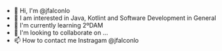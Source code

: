 - 👋 Hi, I'm @jfalconlo
- 👀 I am interested in Java, Kotlint and Software Development in General
- 🌱 I'm currently learning 2ºDAM
- 💞️ I'm looking to collaborate on ...
- 📫 How to contact me Instragam @jfalconlo
